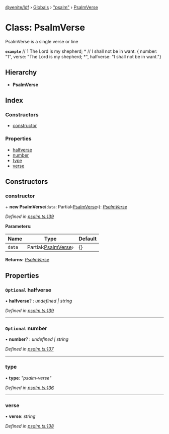[@venite/ldf](../README.md) › [Globals](../globals.md) › ["psalm"](../modules/_psalm_.md) › [PsalmVerse](_psalm_.psalmverse.md)

# Class: PsalmVerse

PsalmVerse is a single verse or line

**`example`** 
// 1  The Lord is my shepherd; *
//      I shall not be in want.
{ number: "1", verse: "The Lord is my shepherd; *", halfverse: "I shall not be in want."}

## Hierarchy

* **PsalmVerse**

## Index

### Constructors

* [constructor](_psalm_.psalmverse.md#constructor)

### Properties

* [halfverse](_psalm_.psalmverse.md#optional-halfverse)
* [number](_psalm_.psalmverse.md#optional-number)
* [type](_psalm_.psalmverse.md#type)
* [verse](_psalm_.psalmverse.md#verse)

## Constructors

###  constructor

\+ **new PsalmVerse**(`data`: Partial‹[PsalmVerse](_psalm_.psalmverse.md)›): *[PsalmVerse](_psalm_.psalmverse.md)*

*Defined in [psalm.ts:139](https://github.com/gbj/venite/blob/e24bd0e/ldf/src/psalm.ts#L139)*

**Parameters:**

Name | Type | Default |
------ | ------ | ------ |
`data` | Partial‹[PsalmVerse](_psalm_.psalmverse.md)› | {} |

**Returns:** *[PsalmVerse](_psalm_.psalmverse.md)*

## Properties

### `Optional` halfverse

• **halfverse**? : *undefined | string*

*Defined in [psalm.ts:139](https://github.com/gbj/venite/blob/e24bd0e/ldf/src/psalm.ts#L139)*

___

### `Optional` number

• **number**? : *undefined | string*

*Defined in [psalm.ts:137](https://github.com/gbj/venite/blob/e24bd0e/ldf/src/psalm.ts#L137)*

___

###  type

• **type**: *"psalm-verse"*

*Defined in [psalm.ts:136](https://github.com/gbj/venite/blob/e24bd0e/ldf/src/psalm.ts#L136)*

___

###  verse

• **verse**: *string*

*Defined in [psalm.ts:138](https://github.com/gbj/venite/blob/e24bd0e/ldf/src/psalm.ts#L138)*
